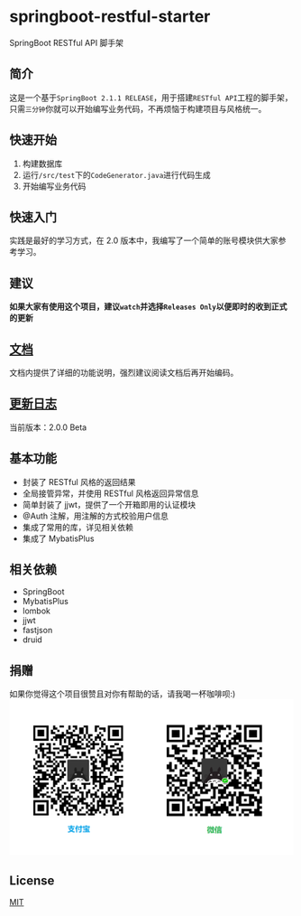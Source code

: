 # springboot-restful-starter

SpringBoot RESTful API 脚手架

## 简介

这是一个基于`SpringBoot 2.1.1 RELEASE`，用于搭建`RESTful API`工程的脚手架，只需`三分钟`你就可以开始编写业务代码，不再烦恼于构建项目与风格统一。

## 快速开始

1. 构建数据库
2. 运行`/src/test`下的`CodeGenerator.java`进行代码生成
3. 开始编写业务代码

## 快速入门

实践是最好的学习方式，在 2.0 版本中，我编写了一个简单的账号模块供大家参考学习。

## 建议

**如果大家有使用这个项目，建议`watch`并选择`Releases Only`以便即时的收到正式的更新**

## [文档](./docs/index.md)

文档内提供了详细的功能说明，强烈建议阅读文档后再开始编码。

## [更新日志](./docs/changelog.md)

当前版本：2.0.0 Beta

## 基本功能

- 封装了 RESTful 风格的返回结果
- 全局接管异常，并使用 RESTful 风格返回异常信息
- 简单封装了 jjwt，提供了一个开箱即用的认证模块
- @Auth 注解，用注解的方式校验用户信息
- 集成了常用的库，详见相关依赖
- 集成了 MybatisPlus

## 相关依赖

- SpringBoot
- MybatisPlus
- lombok
- jjwt
- fastjson
- druid

## 捐赠

如果你觉得这个项目很赞且对你有帮助的话，请我喝一杯咖啡呗:)
![捐赠二维码](./docs/img/donation.png)

## License

[MIT](./LICENSE)
